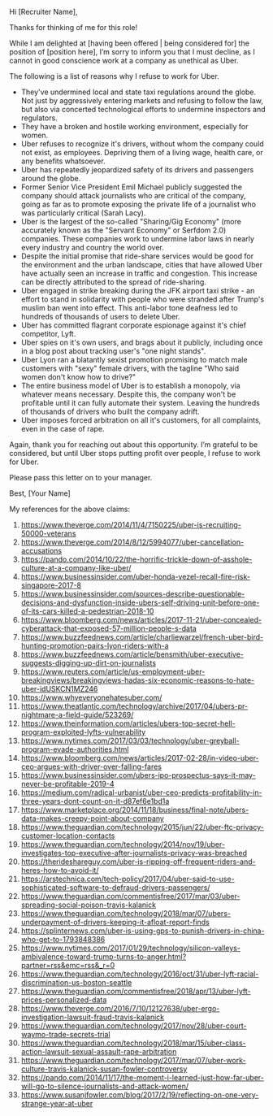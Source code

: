 Hi [Recruiter Name],

Thanks for thinking of me for this role!

While I am delighted at [having been offered | being considered for] the position of [position here], I’m sorry to inform you that I must decline, as I cannot in good conscience work at a company as unethical as Uber.

The following is a list of reasons why I refuse to work for Uber.

- They've undermined local and state taxi regulations around the globe. Not just by aggressively entering markets and refusing to follow the law, but also via concerted technological efforts to undermine inspectors and regulators.
- They have a broken and hostile working environment, especially for women.
- Uber refuses to recognize it's drivers, without whom the company could not exist, as employees. Depriving them of a living wage, health care, or any benefits whatsoever.
- Uber has repeatedly jeopardized safety of its drivers and passengers around the globe.
- Former Senior Vice President Emil Michael publicly suggested the company should attack journalists who are critical of the company, going as far as to promote exposing the private life of a journalist who was particularly critical (Sarah Lacy).
- Uber is the largest of the so-called "Sharing/Gig Economy" (more accurately known as the "Servant Economy" or Serfdom 2.0) companies. These companies work to undermine labor laws in nearly every industry and country the world over.
- Despite the initial promise that ride-share services would be good for the environment and the urban landscape, cities that have allowed Uber have actually seen an increase in traffic and congestion. This increase can be directly attributed to the spread of ride-sharing.
- Uber engaged in strike breaking during the JFK airport taxi strike - an effort to stand in solidarity with people who were stranded after Trump's muslim ban went into effect. This anti-labor tone deafness led to hundreds of thousands of users to delete Uber.
- Uber has committed flagrant corporate espionage against it's chief competitor, Lyft.
- Uber spies on it's own users, and brags about it publicly, including once in a blog post about tracking user's "one night stands".
- Uber Lyon ran a blatantly sexist promotion promising to match male customers with "sexy" female drivers, with the tagline "Who said women don't know how to drive?"
- The entire business model of Uber is to establish a monopoly, via whatever means necessary. Despite this, the company won't be profitable until it can fully automate their system. Leaving the hundreds of thousands of drivers who built the company adrift.
- Uber imposes forced arbitration on all it's customers, for all complaints, even in the case of rape.

Again, thank you for reaching out about this opportunity. I’m grateful to be considered, but until Uber stops putting profit over people, I refuse to work for Uber.

Please pass this letter on to your manager.

Best,
[Your Name]

My references for the above claims:
1. https://www.theverge.com/2014/11/4/7150225/uber-is-recruiting-50000-veterans
2. https://www.theverge.com/2014/8/12/5994077/uber-cancellation-accusations
3. https://pando.com/2014/10/22/the-horrific-trickle-down-of-asshole-culture-at-a-company-like-uber/
4. https://www.businessinsider.com/uber-honda-vezel-recall-fire-risk-singapore-2017-8
5. https://www.businessinsider.com/sources-describe-questionable-decisions-and-dysfunction-inside-ubers-self-driving-unit-before-one-of-its-cars-killed-a-pedestrian-2018-10
6. https://www.bloomberg.com/news/articles/2017-11-21/uber-concealed-cyberattack-that-exposed-57-million-people-s-data
7. https://www.buzzfeednews.com/article/charliewarzel/french-uber-bird-hunting-promotion-pairs-lyon-riders-with-a
8. https://www.buzzfeednews.com/article/bensmith/uber-executive-suggests-digging-up-dirt-on-journalists
9. https://www.reuters.com/article/us-employment-uber-breakingviews/breakingviews-hadas-six-economic-reasons-to-hate-uber-idUSKCN1MZ246
10. https://www.whyeveryonehatesuber.com/
11. https://www.theatlantic.com/technology/archive/2017/04/ubers-pr-nightmare-a-field-guide/523269/
12. https://www.theinformation.com/articles/ubers-top-secret-hell-program-exploited-lyfts-vulnerability
13. https://www.nytimes.com/2017/03/03/technology/uber-greyball-program-evade-authorities.html
14. https://www.bloomberg.com/news/articles/2017-02-28/in-video-uber-ceo-argues-with-driver-over-falling-fares
15. https://www.businessinsider.com/ubers-ipo-prospectus-says-it-may-never-be-profitable-2019-4
16. https://medium.com/radical-urbanist/uber-ceo-predicts-profitability-in-three-years-dont-count-on-it-d87ef6e1bd1a
17. https://www.marketplace.org/2014/11/18/business/final-note/ubers-data-makes-creepy-point-about-company
18. https://www.theguardian.com/technology/2015/jun/22/uber-ftc-privacy-customer-location-contacts
19. https://www.theguardian.com/technology/2014/nov/19/uber-investigates-top-executive-after-journalists-privacy-was-breached
20. https://therideshareguy.com/uber-is-ripping-off-frequent-riders-and-heres-how-to-avoid-it/
21. https://arstechnica.com/tech-policy/2017/04/uber-said-to-use-sophisticated-software-to-defraud-drivers-passengers/
22. https://www.theguardian.com/commentisfree/2017/mar/03/uber-spreading-social-poison-travis-kalanick
23. https://www.theguardian.com/technology/2018/mar/07/ubers-underpayment-of-drivers-keeping-it-afloat-report-finds
24. https://splinternews.com/uber-is-using-gps-to-punish-drivers-in-china-who-get-to-1793848386
25. https://www.nytimes.com/2017/01/29/technology/silicon-valleys-ambivalence-toward-trump-turns-to-anger.html?partner=rss&emc=rss&_r=0
26. https://www.theguardian.com/technology/2016/oct/31/uber-lyft-racial-discrimination-us-boston-seattle
27. https://www.theguardian.com/commentisfree/2018/apr/13/uber-lyft-prices-personalized-data
28. https://www.theverge.com/2016/7/10/12127638/uber-ergo-investigation-lawsuit-fraud-travis-kalanick
29. https://www.theguardian.com/technology/2017/nov/28/uber-court-waymo-trade-secrets-trial
30. https://www.theguardian.com/technology/2018/mar/15/uber-class-action-lawsuit-sexual-assault-rape-arbitration
31. https://www.theguardian.com/technology/2017/mar/07/uber-work-culture-travis-kalanick-susan-fowler-controversy
32. https://pando.com/2014/11/17/the-moment-i-learned-just-how-far-uber-will-go-to-silence-journalists-and-attack-women/
33. https://www.susanjfowler.com/blog/2017/2/19/reflecting-on-one-very-strange-year-at-uber
